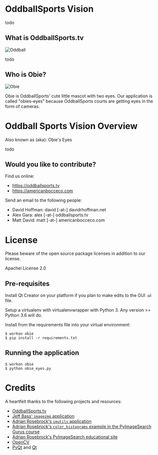 # OddballSports Vision

todo

## What is OddballSports.tv

![Oddball](https://assets-global.website-files.com/5e8b9f896b49748cc2267b42/5ebaf606ad305715794d64c1_ODD-LogoPrim.png)

todo

## Who is Obie?

![Obie](https://assets-global.website-files.com/5e8b9f896b49748cc2267b42/5ebc02869ab74f90ec34d7a7_ODD-Mark-BlackWhite.png)

Obie is OddballSports' cute little mascot with two eyes.  Our application is called "obies-eyes" because OddballSports courts are getting eyes in the form of cameras.

# Oddball Sports Vision Overview

Also known as (aka): Obie's Eyes

todo

## Would you like to contribute?

Find us online:

* https://oddballsports.tv
* https://americanbocceco.com

Send an email to the following people:

* David Hoffman: david [-at-] davidrhoffman.net
* Alex Gara: alex [-at-] oddballsports.tv
* Matt David: matt [-at-] americanbocceco.com

# License

Please beware of the open source package licenses in addition to our license.

Apachei License 2.0

## Pre-requisites

Install Qt Creator on your platform if you plan to make edits to the GUI .ui file.

Setup a virtualenv with virtualenvwrapper with Python 3.  Any version >= Python 3.6 will do.

Install from the requirements file into your virtual environment:

```
$ workon obie
$ pip install -r requirements.txt
```

## Running the application

```
$ workon obie
$ python obie_eyes.py
```

# Credits

A heartfelt thanks to the following projects and resources:

* [OddballSports.tv](https://oddballsports.tv)
* [Jeff Bass' `imagezmq` application](https://github.com/jeffbass/imagezmq)
* [Adrian Rosebrock's `imutils` application](https://github.com/jrosebr1/imutils)
* [Adrian Rosebrock's `color_histograms` example in the PyImageSearch Gurus course](https://gurus.pyimagesearch.com/lessons/color-histograms/)
* [Adrian Rosebrock's PyImageSearch educational site](https://pyimagesearch.com)
* [OpenCV](https://opencv.org)
* [PyQt](https://https://riverbankcomputing.com/software/pyqt/) and [Qt](https://www.qt.io)
